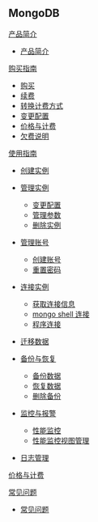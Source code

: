 ## MongoDB

[产品简介]()
 
* [产品简介](平台服务/MongoDB/产品简介/MongoDB产品简介.md)

[购买指南]()

* [购买](平台服务/MongoDB/购买指南/购买MongoDB.md)
* [续费](平台服务/MongoDB/购买指南/续费MongoDB.md)
* [转换计费方式](平台服务/MongoDB/购买指南/MongoDB转换计费方式.md)
* [变更配置](平台服务/MongoDB/购买指南/MongoDB变更配置.md)
* [价格与计费](平台服务/MongoDB/购买指南/MongoDB价格与计费.md)
* [欠费说明](平台服务/MongoDB/购买指南/MongoDB欠费说明.md)


[使用指南]()

* [创建实例](平台服务/MongoDB/使用指南/创建MongoDB实例.md)
* [管理实例]()

  * [变更配置](平台服务/MongoDB/使用指南/管理实例/MongoDB变更配置.md)
  * [管理参数](平台服务/MongoDB/使用指南/管理实例/MongoDB管理参数.md)
  * [删除实例](平台服务/MongoDB/使用指南/管理实例/MongoDB删除实例.md)
* [管理账号]()

  * [创建账号](平台服务/MongoDB/使用指南/管理账号/MongoDB创建账号.md)
  * [重置密码](平台服务/MongoDB/使用指南/管理账号/MongoDB重置密码.md)
* [连接实例]()

  * [获取连接信息](平台服务/MongoDB/使用指南/连接实例/MongoDB获取连接信息.md)
  * [mongo shell 连接](平台服务/MongoDB/使用指南/连接实例/mongoshell连接MongoDB实例.md)
  * [程序连接](平台服务/MongoDB/使用指南/连接实例/程序连接MongoDB实例.md)
* [迁移数据](平台服务/MongoDB/使用指南/MongoDB迁移数据.md)
* [备份与恢复]()

  * [备份数据](平台服务/MongoDB/使用指南/备份与恢复/MongoDB备份数据.md)
  * [恢复数据](平台服务/MongoDB/使用指南/备份与恢复/MongoDB恢复数据.md)
  * [删除备份](平台服务/MongoDB/使用指南/备份与恢复/MongoDB删除备份.md)
* [监控与报警]()

  * [性能监控](平台服务/MongoDB/使用指南/监控与报警/MongoDB性能监控.md)
  * [性能监控视图管理](平台服务/MongoDB/使用指南/监控与报警/MongoDB性能监控视图管理.md)
* [日志管理](平台服务/MongoDB/使用指南/MongoDB日志管理.md)

[价格与计费](平台服务/MongoDB/MongoDB价格与计费.md)

[常见问题]()

* [常见问题](平台服务/MongoDB/常见问题/MongoDB常见问题.md)




